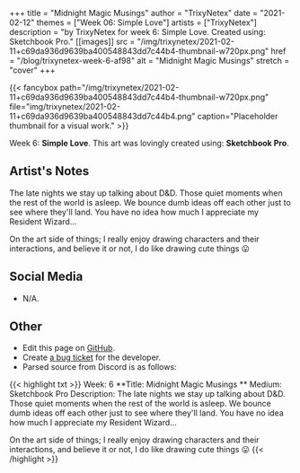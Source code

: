 +++
title =       "Midnight Magic Musings"
author =      "TrixyNetex"
date =        "2021-02-12"
themes =      ["Week 06: Simple Love"]
artists =     ["TrixyNetex"]
description = "by TrixyNetex for week 6: Simple Love. Created using: Sketchbook Pro."
[[images]]
      src = "/img/trixynetex/2021-02-11+c69da936d9639ba400548843dd7c44b4-thumbnail-w720px.png"
      href = "/blog/trixynetex-week-6-af98"
      alt = "Midnight Magic Musings"
      stretch = "cover"
+++


{{< fancybox path="/img/trixynetex/2021-02-11+c69da936d9639ba400548843dd7c44b4-thumbnail-w720px.png" file="img/trixynetex/2021-02-11+c69da936d9639ba400548843dd7c44b4.png" caption="Placeholder thumbnail for a visual work." >}}


Week 6: **Simple Love**. This art was lovingly created using: **Sketchbook Pro**.

## Artist's Notes

The late nights we stay up talking about D&D. Those quiet moments when the rest of the world is asleep. We bounce dumb ideas off each other just to see where they'll land. You have no idea how much I appreciate my Resident Wizard...

On the art side of things; I really enjoy drawing characters and their interactions, and believe it or not, I do like drawing cute things 😛

## Social Media

- N/A.

## Other

- Edit this page on [GitHub](https://github.com/teaminkling/web-refresh/edit/main/content/blog/trixynetex-week-6-af98.md).
- Create [a bug ticket](https://github.com/teaminkling/web-refresh/issues/new?assignees=&labels=bug&template=problem-report.md&title=) for the developer.
- Parsed source from Discord is as follows:

{{< highlight txt >}}
Week: 6
**Title:  Midnight Magic Musings ** 
Medium: Sketchbook Pro
Description:  The late nights we stay up talking about D&D. Those quiet moments when the rest of the world is asleep. We bounce dumb ideas off each other just to see where they'll land. You have no idea how much I appreciate my Resident Wizard...

On the art side of things; I really enjoy drawing characters and their interactions, and believe it or not, I do like drawing cute things 😛
{{< /highlight >}}